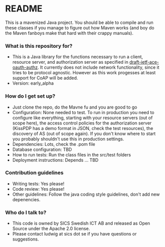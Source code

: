 # README #

This is a mavenized Java project. You should be able to compile and run these
classes if you manage to figure out how Maven works (and boy do the Maven
fanboys make that hard with their crappy manuals).

### What is this repository for? ###

* This is a Java library for the functions necessary to run a client, resource
  server, and authorization server as specified in [draft-ietf-ace-oauth-authz](https://tools.ietf.org/html/draft-ietf-ace-oauth-authz-02). 
  It currently does not include network functionality, since it tries to be
  protocol agnostic. However as this work progesses at least support for CoAP
  will be added.
* Version: early_alpha


### How do I get set up? ###

* Just clone the repo, do the Mavne fu and you are good to go
* Configuration: None needed to test. To run in production you need to
  configure like everything, starting with your resource servers (out of scope
  here), the access control policies for the authorization server (KissPDP has
  a demo format in JSON, check the test resources), the discovery of AS (out of
  scope again). If you don't know where to start you probably shouldn't use
  this in production settings.
* Dependencies: Lots, check the .pom file
* Database configuration:  TBD
* How to run tests: Run the class files in the src/test folders
* Deployment instructions: Depends ... TBD

### Contribution guidelines ###

* Writing tests: Yes please!
* Code review: Yes please!
* Other guidelines: Follow the java coding style guidelines, don't add new depenencies.

### Who do I talk to? ###

* This code is owned by SICS Swedish ICT AB and released as Open Source under the Apache 2.0 license.
* Please contact ludwig at sics dot se if you have questions or suggestions.